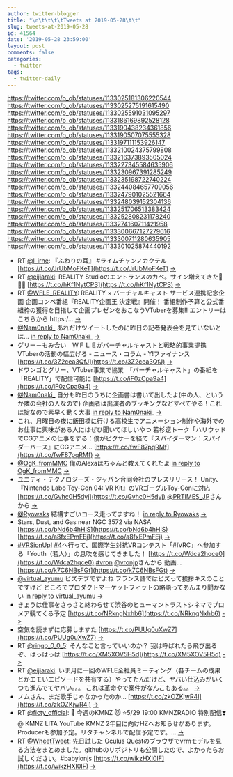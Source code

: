 ```yaml
---
author: twitter-blogger
title: "\n\t\t\t\tTweets at 2019-05-28\t\t"
slug: tweets-at-2019-05-28
id: 41564
date: '2019-05-28 23:59:00'
layout: post
comments: false
categories:
  - twitter
tags:
  - twitter-daily
---
```


https://twitter.com/o_ob/statuses/1133025181306220544 https://twitter.com/o_ob/statuses/1133025275191615490 https://twitter.com/o_ob/statuses/1133025591031095297 https://twitter.com/o_ob/statuses/1133186169892528128 https://twitter.com/o_ob/statuses/1133190438234361856 https://twitter.com/o_ob/statuses/1133190507075555328 https://twitter.com/o_ob/statuses/1133197111153926147 https://twitter.com/o_ob/statuses/1133210024375799808 https://twitter.com/o_ob/statuses/1133216373893505024 https://twitter.com/o_ob/statuses/1133227345584635906 https://twitter.com/o_ob/statuses/1133230967391285249 https://twitter.com/o_ob/statuses/1133235198722740224 https://twitter.com/o_ob/statuses/1133244084657709056 https://twitter.com/o_ob/statuses/1133247901025521664 https://twitter.com/o_ob/statuses/1133248039152304136 https://twitter.com/o_ob/statuses/1133251706513383424 https://twitter.com/o_ob/statuses/1133252808231178240 https://twitter.com/o_ob/statuses/1133274160711421958 https://twitter.com/o_ob/statuses/1133300667127279616 https://twitter.com/o_ob/statuses/1133300711280635905 https://twitter.com/o_ob/statuses/1133301025874440192  

*   RT [@l_irne](https://twitter.com/l_irne): 『ふわりの耳』 #ライムチャンノカクテル [https://t.co/JrUbMoFKeT](https://t.co/JrUbMoFKeT) [->](https://twitter.com/o_ob/statuses/1133025181306220544)
*   RT [@eijiaraki](https://twitter.com/eijiaraki): REALITY Studioのエントランスのカベ。サイン増えてきた🥰🥰🥰 [https://t.co/hKf1NytCPS](https://t.co/hKf1NytCPS) [->](https://twitter.com/o_ob/statuses/1133025275191615490)
*   RT [@WFLE_REALITY](https://twitter.com/WFLE_REALITY): REALITY × バーチャルキャスト サービス連携記念企画 企画コンペ番組『REALITY企画王 決定戦』開催！ 番組制作予算と公式番組枠の獲得を目指して企画プレゼンをおこなうVTuberを募集!! エントリーはこちらから https:/… [->](https://twitter.com/o_ob/statuses/1133025591031095297)
*   [@Nam0naki_](https://twitter.com/Nam0naki_) あれだけツイートしたのに昨日の記者発表会を見ていないとは... [in reply to Nam0naki_](https://twitter.com/Nam0naki_/statuses/1133166823602413568) [->](https://twitter.com/o_ob/statuses/1133186169892528128)
*   グリー－もみ合い　ＷＦＬＥがバーチャルキャストと戦略的事業提携　VTuberの活動の幅広げる - ニュース・コラム - Y!ファイナンス [https://t.co/3Z2cea3QfJ](https://t.co/3Z2cea3QfJ) [->](https://twitter.com/o_ob/statuses/1133190438234361856)
*   ドワンゴとグリー、VTuber事業で協業　「バーチャルキャスト」の番組を「REALITY」で配信可能に [https://t.co/iF0zCpa9a4](https://t.co/iF0zCpa9a4) [->](https://twitter.com/o_ob/statuses/1133190507075555328)
*   [@Nam0naki_](https://twitter.com/Nam0naki_) 自分も昨日のうちに企画書は書いて出したよ(中の人、というか隣の会社の人なので) 企画者は出演者のブッキングなどすべてやる！これは掟なので素早く動く大事 [in reply to Nam0naki_](https://twitter.com/Nam0naki_/statuses/1133187263309811712) [->](https://twitter.com/o_ob/statuses/1133197111153926147)
*   これ、月曜日の夜に飯田橋に行ける高校生でアニメーション制作や海外でのお仕事に興味がある人にはぜひ聞いてほしいやつ 若杉遼トーク「ハリウッドでCGアニメの仕事をする：僕がピクサーを経て『スパイダーマン：スパイダーバース』にCGアニメ… [https://t.co/fwF87pqRMf](https://t.co/fwF87pqRMf) [->](https://twitter.com/o_ob/statuses/1133210024375799808)
*   [@OgK_fromMMC](https://twitter.com/OgK_fromMMC) 俺のAlexaはちゃんと教えてくれたよ [in reply to OgK_fromMMC](https://twitter.com/OgK_fromMMC/statuses/1133214569269059584) [->](https://twitter.com/o_ob/statuses/1133216373893505024)
*   ユニティ・テクノロジーズ・ジャパン合同会社のプレスリリース！ Unity、『Nintendo Labo Toy-Con 04: VR Kit』のVRゴーグルToy-Conに対応 [https://t.co/Gvhc0H5dyj](https://t.co/Gvhc0H5dyj) [@PRTIMES_JP](https://twitter.com/PRTIMES_JP)さんから [->](https://twitter.com/o_ob/statuses/1133227345584635906)
*   [@Ryowaks](https://twitter.com/Ryowaks) 結構すごいコース走ってますね！ [in reply to Ryowaks](https://twitter.com/Ryowaks/statuses/1133230566445277186) [->](https://twitter.com/o_ob/statuses/1133230967391285249)
*   Stars, Dust, and Gas near NGC 3572 via NASA [https://t.co/bNd6b4hHlS](https://t.co/bNd6b4hHlS) [https://t.co/a8fxEPmFEj](https://t.co/a8fxEPmFEj) [->](https://twitter.com/o_ob/statuses/1133235198722740224)
*   [#VRSionUp](https://twitter.com/search?q=%23VRSionUp&src=hash)! [#4](https://twitter.com/search?q=%234&src=hash)へ行って、国際学生対抗VRコンテスト「#IVRC」へ参加する「Youth（若人）」の息吹を感じてきました！ [https://t.co/Wdca2hqce0](https://t.co/Wdca2hqce0) [#vron](https://twitter.com/search?q=%23vron&src=hash) [@vronjp](https://twitter.com/vronjp)さんから 動画… [https://t.co/k7C6NBsFGt](https://t.co/k7C6NBsFGt) [->](https://twitter.com/o_ob/statuses/1133244084657709056)
*   [@virtual_ayumu](https://twitter.com/virtual_ayumu) ビズデブですよね フランス語ではビズって挨拶キスのことですけど ところでプロダクトマーケットフィットの略語ってあんまり聞かない [in reply to virtual_ayumu](https://twitter.com/virtual_ayumu/statuses/1133237322428821504) [->](https://twitter.com/o_ob/statuses/1133247901025521664)
*   きょうは仕事をさっさと終わらせて渋谷のヒューマントラストシネマでプロメア観てくる予定 [https://t.co/NRkngNxhb6](https://t.co/NRkngNxhb6) [->](https://twitter.com/o_ob/statuses/1133248039152304136)
*   空気を読まずに応募しますた [https://t.co/PUUg0uXwZ7](https://t.co/PUUg0uXwZ7) [->](https://twitter.com/o_ob/statuses/1133251706513383424)
*   RT [@ringo_0_0_5](https://twitter.com/ringo_0_0_5): そんなこと言っていいのか？ 我は呼ばれたら飛び出るぞ、はっはっは [https://t.co/XM5XOV5H5d](https://t.co/XM5XOV5H5d) [->](https://twitter.com/o_ob/statuses/1133252808231178240)
*   RT [@eijiaraki](https://twitter.com/eijiaraki): いま月に一回のWFLE全社員ミーティング（各チームの成果とかエモいエピソードを共有する）やってたんだけど、ヤバい仕込みがいくつも進んでてヤバい。。。 これは革命やで案件がなんこもある。。 [->](https://twitter.com/o_ob/statuses/1133274160711421958)
*   ノムさん、まだ歌手じゃなかったのか… [https://t.co/zkOZKjwR4I](https://t.co/zkOZKjwR4I) [->](https://twitter.com/o_ob/statuses/1133300667127279616)
*   RT [@ficty_official](https://twitter.com/ficty_official): 🐶 今週のKMNZ 🐱 ⭐️5/29 19:00 KMNZRADIO 特別配信❣️ @ KMNZ LITA YouTube KMNZ 2年目に向けHZへお知らせがあります。Producerも参加予定。リタチャンネルで配信予定です。… [->](https://twitter.com/o_ob/statuses/1133300711280635905)
*   RT [@WheetTweet](https://twitter.com/WheetTweet): 先日試した Oculus Questのブラウザでvrmモデルを見る方法をまとめました。githubのリポジトリも公開したので、よかったらお試しください。#babylonjs [https://t.co/wikzHXI0IF](https://t.co/wikzHXI0IF) [->](https://twitter.com/o_ob/statuses/1133301025874440192)